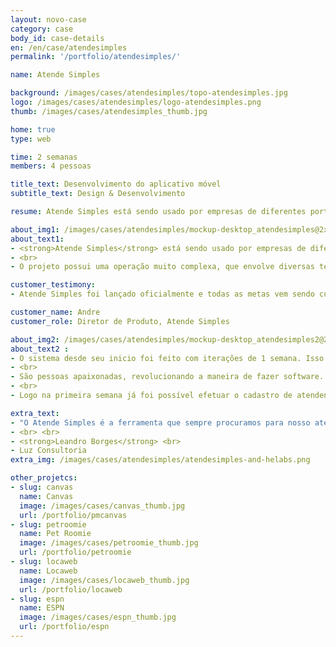```yaml
---
layout: novo-case
category: case
body_id: case-details
en: /en/case/atendesimples
permalink: '/portfolio/atendesimples/'

name: Atende Simples

background: /images/cases/atendesimples/topo-atendesimples.jpg
logo: /images/cases/atendesimples/logo-atendesimples.png
thumb: /images/cases/atendesimples_thumb.jpg

home: true
type: web

time: 2 semanas
members: 4 pessoas

title_text: Desenvolvimento do aplicativo móvel
subtitle_text: Design & Desenvolvimento

resume: Atende Simples está sendo usado por empresas de diferentes portes e de todas as áreas de atuação

about_img1: /images/cases/atendesimples/mockup-desktop_atendesimples@2x.png
about_text1:
- <strong>Atende Simples</strong> está sendo usado por empresas de diferentes portes e de todas as áreas de atuação. Possui recursos sofisticados como gravação de chamadas, controle de horário de funcionamento do atendimento, bloqueio de chamadas, relatórios... tudo com muita simplicidade!
- <br>
- O projeto possui uma operação muito complexa, que envolve diversas tecnologias, empresas e sistemas. A plataforma de voz ficou sob a responsabilidade da VoxAge, em São Paulo.

customer_testimony:
- Atende Simples foi lançado oficialmente e todas as metas vem sendo cumpridas. Novas oportunidades foram identificadas para ajudar os clientes melhorar ainda mais seus negócios e, junto de ajustes e outras melhorias são semanalmente lançadas.

customer_name: Andre
customer_role: Diretor de Produto, Atende Simples

about_img2: /images/cases/atendesimples/mockup-desktop_atendesimples2@2x.png
about_text2 :
- O sistema desde seu inicio foi feito com iterações de 1 semana. Isso é a HE:labs funcionando.
- <br>
- São pessoas apaixonadas, revolucionando a maneira de fazer software. É a entrega contínua, trazendo vantagem competitiva e inovação de ponta.
- <br>
- Logo na primeira semana já foi possível efetuar o cadastro de atendentes. Toda quinta-feira existia algo novo para ser testado e validado. O projeto está online!

extra_text:
- "O Atende Simples é a ferramenta que sempre procuramos para nosso atendimento. Com ele, conseguimos passar uma imagem mais profissional para o mercado, sem perder flexibilidade na nossa gestão e por um custo excelente!"
- <br> <br>
- <strong>Leandro Borges</strong> <br>
- Luz Consultoria
extra_img: /images/cases/atendesimples/atendesimples-and-helabs.png

other_projetcs:
- slug: canvas
  name: Canvas
  image: /images/cases/canvas_thumb.jpg
  url: /portfolio/pmcanvas
- slug: petroomie
  name: Pet Roomie
  image: /images/cases/petroomie_thumb.jpg
  url: /portfolio/petroomie
- slug: locaweb
  name: Locaweb
  image: /images/cases/locaweb_thumb.jpg
  url: /portfolio/locaweb
- slug: espn
  name: ESPN
  image: /images/cases/espn_thumb.jpg
  url: /portfolio/espn
---
```



